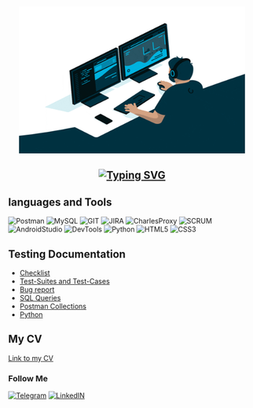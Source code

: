 <p align="center">
  <img width="460" height="300" 
  alt="Welcome"
  src="https://github.com/aleks-feedback/aleks-feedback/blob/main/assets/Welcome.gif"></p>


## <p align="center">[![Typing SVG](https://readme-typing-svg.herokuapp.com?color=%2336BCF7&lines=I'm+a+beginner+QA+Engineer)](https://git.io/typing-svg) </p>

## languages and Tools
![Postman](https://img.shields.io/badge/Postman-090909?style=plastic&logo=Postman&logoColor=FF6C38)
![MySQL](https://img.shields.io/badge/MySQL-090909?style=plastic&logo=MySQL&logoColor=196A6C)
![GIT](https://img.shields.io/badge/GIT-090909?style=plastic&logo=GIT&logoColor=FF6C38)
![JIRA](https://img.shields.io/badge/JIRA-090909?style=plastic&logo=JIRA&logoColor=2643CC)
![CharlesProxy](https://img.shields.io/badge/CharlesProxy-090909?style=plastic&logo=CharlesProxy&logoColor=FF6C38)
![SCRUM](https://img.shields.io/badge/SCRUM-090909?style=plastic&logo=SCRUM&logoColor=FF6C38)
![AndroidStudio](https://img.shields.io/badge/AndroidStudio-090909?style=plastic&logo=AndroidStudio&logoColor=2DD827)
![DevTools](https://img.shields.io/badge/DevTools-090909?style=plastic&logo=googlechrome&logoColor=007EEE)
![Python](https://img.shields.io/badge/Python-090909?style=plastic&logo=Python&logoColor=D8D527)
![HTML5](https://img.shields.io/badge/HTML5-090909?style=plastic&logo=HTML5&logoColor=E44D26)
![CSS3](https://img.shields.io/badge/CSS3-090909?style=plastic&logo=CSS3&logoColor=1572B6)

## Testing Documentation
* <a>[Checklist](https://github.com/aleks-feedback/Checklist)</a>
* <a>[Test-Suites and Test-Cases](url)</a>
* <a>[Bug report](url)</a>
* <a>[SQL Queries](url)</a>
* <a>[Postman Collections](url)</a>
* <a>[Python](url)</a>

## My CV
<a>[Link to my CV](https://www.linkedin.com/in/aleks-feedback/overlay/1635517304354/single-media-viewer/?profileId=ACoAAED6Eg0B0Ql_6e_yz8CYg5v8uPHPUnnL0x8)</a>

### Follow Me
[![Telegram](https://img.shields.io/badge/Telegram-090909?style=plastic&logo=Telegram&logoColor=F2F2F2)](https://t.me/zinger_hzan)
[![LinkedIN](https://img.shields.io/badge/LinkedIn-090909?style=plastic&logo=LinkedIn&logoColor=1572B6)](https://www.linkedin.com/in/aleksei-fedotov-6390ba265/)